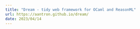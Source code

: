 ```yaml
---
title: "Dream - tidy web framework for OCaml and ReasonML"
url: https://aantron.github.io/dream/
date: 2023/04/14
---
```

